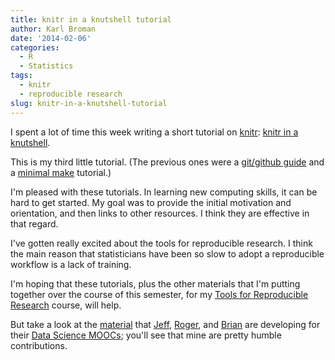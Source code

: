 ```yaml
---
title: knitr in a knutshell tutorial
author: Karl Broman
date: '2014-02-06'
categories:
  - R
  - Statistics
tags:
  - knitr
  - reproducible research
slug: knitr-in-a-knutshell-tutorial
---
```


I spent a lot of time this week writing a short tutorial on [knitr](https://yihui.name/knitr/): [knitr in a knutshell](https://kbroman.org/knitr_knutshell).

This is my third little tutorial. (The previous ones were a [git/github guide](https://kbroman.org/github_tutorial) and a [minimal make](https://kbroman.org/minimal_make) tutorial.)

I'm pleased with these tutorials. In learning new computing skills, it can be hard to get started. My goal was to provide the initial motivation and orientation, and then links to other resources. I think they are effective in that regard.

I've gotten really excited about the tools for reproducible research. I think the main reason that statisticians have been so slow to adopt a reproducible workflow is a lack of training.

I'm hoping that these tutorials, plus the other materials that I'm putting together over the course of this semester, for my [Tools for Reproducible Research](https://kbroman.org/Tools4RR) course, will help.

But take a look at the [material](https://github.com/DataScienceSpecialization/courses) that [Jeff](http://jtleek.com), [Roger](http://www.biostat.jhsph.edu/~rpeng/), and [Brian](http://www.bcaffo.com/) are developing for their [Data Science MOOCs](https://simplystatistics.org/2014/01/21/the-johns-hopkins-data-science-specialization-on-coursera/); you'll see that mine are pretty humble contributions.
